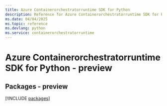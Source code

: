```yaml
---
title: Azure Containerorchestratorruntime SDK for Python
description: Reference for Azure Containerorchestratorruntime SDK for Python
ms.date: 04/04/2025
ms.topic: reference
ms.devlang: python
ms.service: containerorchestratorruntime
---
```

# Azure Containerorchestratorruntime SDK for Python - preview
## Packages - preview
[!INCLUDE [packages](containerorchestratorruntime-index.md)]